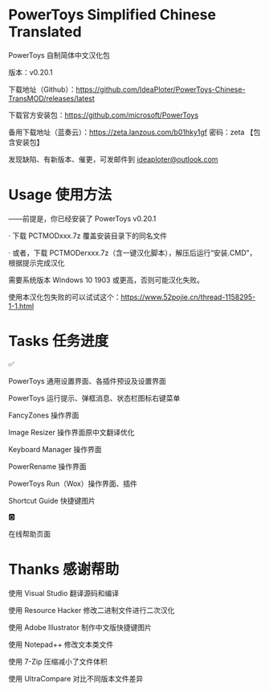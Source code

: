 # PowerToys Simplified Chinese Translated

PowerToys 自制简体中文汉化包

版本：v0.20.1

下载地址（Github）：https://github.com/IdeaPloter/PowerToys-Chinese-TransMOD/releases/latest

下载官方安装包：https://github.com/microsoft/PowerToys

备用下载地址（蓝奏云）：https://zeta.lanzous.com/b01hky1gf 密码：zeta 【包含安装包】

发现缺陷、有新版本、催更，可发邮件到 ideaploter@outlook.com

# Usage 使用方法

——前提是，你已经安装了 PowerToys v0.20.1

· 下载 PCTMODxxx.7z 覆盖安装目录下的同名文件

· 或者，下载 PCTMODerxxx.7z（含一键汉化脚本），解压后运行“安装.CMD”，根据提示完成汉化

需要系统版本 Windows 10 1903 或更高，否则可能汉化失败。

使用本汉化包失败的可以试试这个：https://www.52pojie.cn/thread-1158295-1-1.html

# Tasks 任务进度

✅

PowerToys 通用设置界面、各插件预设及设置界面

PowerToys 运行提示、弹框消息、状态栏图标右键菜单

FancyZones 操作界面

Image Resizer 操作界面原中文翻译优化

Keyboard Manager 操作界面

PowerRename 操作界面

PowerToys Run（Wox）操作界面、插件

Shortcut Guide 快捷键图片

🅾

在线帮助页面

# Thanks 感谢帮助

使用 Visual Studio 翻译源码和编译

使用 Resource Hacker 修改二进制文件进行二次汉化

使用 Adobe Illustrator 制作中文版快捷键图片

使用 Notepad++ 修改文本类文件

使用 7-Zip 压缩减小了文件体积

使用 UltraCompare 对比不同版本文件差异
